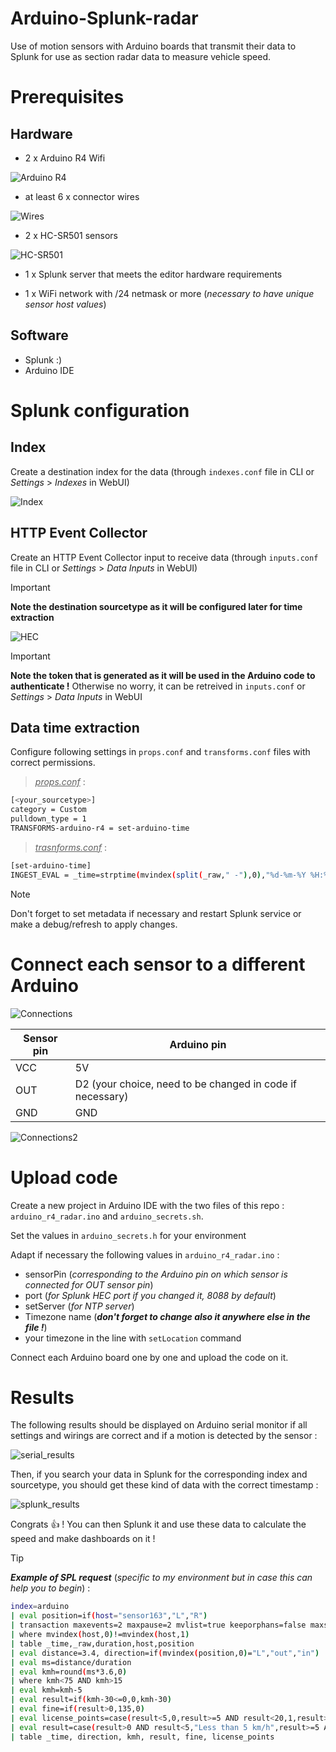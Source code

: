 # Arduino-Splunk-radar
Use of motion sensors with Arduino boards that transmit their data to Splunk for use as section radar data to measure vehicle speed.

# Prerequisites

## Hardware

- 2 x Arduino R4 Wifi

![Arduino R4](https://www.algosecure.fr/blog/img/2024-11-20_02-arduino_r4_wifi.png)

- at least 6 x connector wires

![Wires](https://www.algosecure.fr/blog/img/2024-11-20_03-fils.jpg)

- 2 x HC-SR501 sensors

![HC-SR501](https://external-content.duckduckgo.com/iu/?u=https%3A%2F%2Fwww.javanelec.com%2FCustomAjax%2FGetAppDocument%2Fdb88d946-6fec-4899-b6b3-3fbb62937411%3Ftype%3D2&f=1&nofb=1&ipt=ac269f08d3ad4bc7a556ff21d047584fb203a28ebdbd4d480f01b03de9f31c40&ipo=images)

- 1 x Splunk server that meets the editor hardware requirements

- 1 x WiFi network with /24 netmask or more (_necessary to have unique sensor host values_)

## Software

- Splunk :)
- Arduino IDE 

# Splunk configuration

## Index

Create a destination index for the data (through `indexes.conf` file in CLI or _Settings_ > _Indexes_ in WebUI)

![Index](https://www.algosecure.fr/blog/img/2024-11-20_07-index.png)

## HTTP Event Collector

Create an HTTP Event Collector input to receive data (through `inputs.conf` file in CLI or _Settings_ > _Data Inputs_ in WebUI)

> [!IMPORTANT]
> **Note the destination sourcetype as it will be configured later for time extraction**

![HEC](https://www.algosecure.fr/blog/img/2024-11-20_08-inputs.png)

> [!IMPORTANT]
> **Note the token that is generated as it will be used in the Arduino code to authenticate !**
> Otherwise no worry, it can be retreived in `inputs.conf` or _Settings_ > _Data Inputs_ in WebUI

## Data time extraction

Configure following settings in `props.conf` and `transforms.conf` files with correct permissions.

> <ins>_props.conf_</ins> :
```bash
[<your_sourcetype>]
category = Custom
pulldown_type = 1
TRANSFORMS-arduino-r4 = set-arduino-time
```

> <ins>_trasnforms.conf_</ins> :
```bash
[set-arduino-time]
INGEST_EVAL = _time=strptime(mvindex(split(_raw," -"),0),"%d-%m-%Y %H:%M:%S.%3Q")
```

> [!NOTE]
> Don't forget to set metadata if necessary and restart Splunk service or make a debug/refresh to apply changes.

# Connect each sensor to a different Arduino

![Connections](https://www.algosecure.fr/blog/img/2024-11-20_05-broches.png)

| Sensor pin | Arduino pin |
|---|---|
|VCC|5V|
|OUT|D2 (your choice, need to be changed in code if necessary)|
|GND|GND|

![Connections2](https://www.algosecure.fr/blog/img/2024-11-20_06-branchements.jpg)

# Upload code

Create a new project in Arduino IDE with the two files of this repo : `arduino_r4_radar.ino` and `arduino_secrets.sh`.

Set the values in `arduino_secrets.h` for your environment 

Adapt if necessary the following values in `arduino_r4_radar.ino` :
- sensorPin (_corresponding to the Arduino pin on which sensor is connected for OUT sensor pin_)
- port (_for Splunk HEC port if you changed it, 8088 by default_)
- setServer (_for NTP server_)
- Timezone name (**_don't forget to change also it anywhere else in the file !_**)
- your timezone in the line with `setLocation` command
  
Connect each Arduino board one by one and upload the code on it.

# Results

The following results should be displayed on Arduino serial monitor if all settings and wirings are correct and if a motion is detected by the sensor :

![serial_results](https://www.algosecure.fr/blog/img/2024-11-20_09-resultats_carte.jpg)

Then, if you search your data in Splunk for the corresponding index and sourcetype, you should get these kind of data with the correct timestamp :

![splunk_results](https://www.algosecure.fr/blog/img/2024-11-20_10-resultats_splunk.jpg)

Congrats :+1: ! You can then Splunk it and use these data to calculate the speed and make dashboards on it !

> [!TIP]
> **_Example of SPL request_** (_specific to my environment but in case this can help you to begin_) :

```bash
index=arduino
| eval position=if(host="sensor163","L","R")
| transaction maxevents=2 maxpause=2 mvlist=true keeporphans=false maxspan=1s
| where mvindex(host,0)!=mvindex(host,1)
| table _time,_raw,duration,host,position
| eval distance=3.4, direction=if(mvindex(position,0)="L","out","in")
| eval ms=distance/duration
| eval kmh=round(ms*3.6,0)
| where kmh<75 AND kmh>15
| eval kmh=kmh-5
| eval result=if(kmh-30<=0,0,kmh-30)
| eval fine=if(result>0,135,0)
| eval license_points=case(result<5,0,result>=5 AND result<20,1,result>=20 AND result<30,2,result>=30 AND result<40,3,result>=40 AND result<50,4,true(),0)
| eval result=case(result>0 AND result<5,"Less than 5 km/h",result>=5 AND result<20,"Beetween 5 and 19 km/h",result>=20 AND result<30,"Beetween 20 and 29 km/h",result>=30 AND result<40,"Beetween 30 and 39 km/h",result>=40 AND result<50,"Beetween 40 and 49 km/h",true(),"OK")
| table _time, direction, kmh, result, fine, license_points
```



